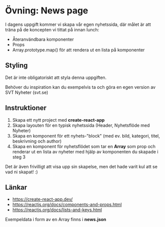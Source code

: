 # Övning: News page

I dagens uppgift kommer vi skapa vår egen nyhetssida,
där målet är att träna på de koncepten vi tittat på innan lunch:
- Återanvändbara komponenter
- Props
- Array.prototype.map() för att rendera ut en lista på komponenter

## Styling

Det är inte obligatoriskt att styla denna uppgiften.

Behöver du inspiration kan du exempelvis ta och göra en egen version av SVT Nyheter (svt.se)


## Instruktioner

1. Skapa ett nytt project med **create-react-app** 
2. Skapa layouten för en typisk nyhetssida (Header, Nyhetsflöde med Nyheter)
3. Skapa en komponent för ett nyhets-"block" (med ev. bild, kategori, titel, beskrivning och author)
4. Skapa en komponent för nyhetsflödet som tar en **Array** som prop och renderar ut en lista av nyheter med hjälp av komponenten du skapade i steg 3

Det är även frivilligt att visa upp sin skapelse, men det hade varit kul att se vad ni skapat! :)

## Länkar
- https://create-react-app.dev/ 
- https://reactjs.org/docs/components-and-props.html
- https://reactjs.org/docs/lists-and-keys.html

Exempeldata i form av en Array finns i **news.json**